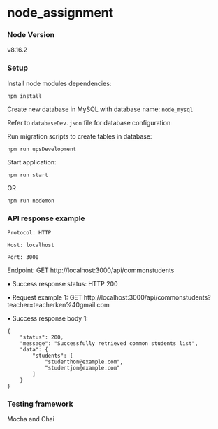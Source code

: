 # node_assignment

### Node Version
v8.16.2

### Setup

Install node modules dependencies:
```
npm install
```

Create new database in MySQL with database name: ```node_mysql```

Refer to ```databaseDev.json``` file for database configuration


Run migration scripts to create tables in database:
```
npm run upsDevelopment
```

Start application:
```
npm run start
```
OR
```
npm run nodemon
```

### API response example

```Protocol: HTTP```  

```Host: localhost``` 

```Port: 3000```

Endpoint: GET http://localhost:3000/api/commonstudents

• Success response status: HTTP 200

• Request example 1: GET http://localhost:3000/api/commonstudents?teacher=teacherken%40gmail.com

• Success response body 1:
```
{
    "status": 200,
    "message": "Successfully retrieved common students list",
    "data": {
        "students": [
            "studenthon@example.com",
            "studentjon@example.com"
        ]
    }
}
```

### Testing framework

Mocha and Chai


